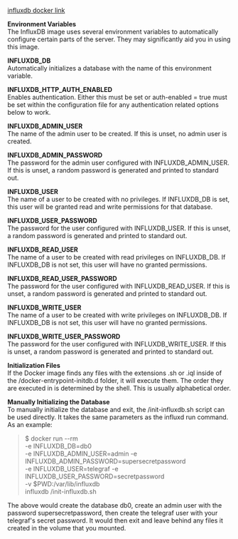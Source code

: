 [influxdb docker link](https://hub.docker.com/_/influxdb)

**Environment Variables**     
The InfluxDB image uses several environment variables to automatically configure certain parts of the server. They may significantly aid you in using this image.

**INFLUXDB_DB**   
Automatically initializes a database with the name of this environment variable.

**INFLUXDB_HTTP_AUTH_ENABLED**      
Enables authentication. Either this must be set or auth-enabled = true must be set within the configuration file for any authentication related options below to work.

**INFLUXDB_ADMIN_USER**       
The name of the admin user to be created. If this is unset, no admin user is created.

**INFLUXDB_ADMIN_PASSWORD**   
The password for the admin user configured with INFLUXDB_ADMIN_USER. If this is unset, a random password is generated and printed to standard out.

**INFLUXDB_USER**       
The name of a user to be created with no privileges. If INFLUXDB_DB is set, this user will be granted read and write permissions for that database.

**INFLUXDB_USER_PASSWORD**    
The password for the user configured with INFLUXDB_USER. If this is unset, a random password is generated and printed to standard out.

**INFLUXDB_READ_USER**  
The name of a user to be created with read privileges on INFLUXDB_DB. If INFLUXDB_DB is not set, this user will have no granted permissions.

**INFLUXDB_READ_USER_PASSWORD**     
The password for the user configured with INFLUXDB_READ_USER. If this is unset, a random password is generated and printed to standard out.

**INFLUXDB_WRITE_USER**       
The name of a user to be created with write privileges on INFLUXDB_DB. If INFLUXDB_DB is not set, this user will have no granted permissions.

**INFLUXDB_WRITE_USER_PASSWORD**    
The password for the user configured with INFLUXDB_WRITE_USER. If this is unset, a random password is generated and printed to standard out.

**Initialization Files**      
If the Docker image finds any files with the extensions .sh or .iql inside of the /docker-entrypoint-initdb.d folder, it will execute them. The order they are executed in is determined by the shell. This is usually alphabetical order.

**Manually Initializing the Database**    
To manually initialize the database and exit, the /init-influxdb.sh script can be used directly. It takes the same parameters as the influxd run command. As an example:

>$ docker run --rm \
      -e INFLUXDB_DB=db0 \
      -e INFLUXDB_ADMIN_USER=admin -e INFLUXDB_ADMIN_PASSWORD=supersecretpassword \
      -e INFLUXDB_USER=telegraf -e INFLUXDB_USER_PASSWORD=secretpassword \
      -v $PWD:/var/lib/influxdb \
      influxdb /init-influxdb.sh

The above would create the database db0, create an admin user with the password supersecretpassword, then create the telegraf user with your telegraf's secret password. It would then exit and leave behind any files it created in the volume that you mounted.